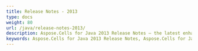 ```yaml
---
title: Release Notes - 2013
type: docs
weight: 80
url: /java/release-notes-2013/
description: Aspose.Cells for Java 2013 Release Notes – the latest enhancements, new features, and fixes.
keywords: Aspose.Cells for Java 2013 Release Notes, Aspose.Cells for Java 2013 updates and fixes
---
```



